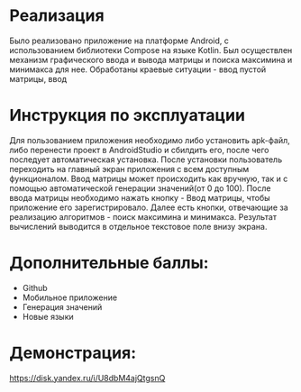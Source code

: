 # Реализация

Было реализовано приложение на платформе Android, с использованием библиотеки Compose на языке Kotlin. Был осуществлен механизм графического ввода и вывода матрицы и поиска максимина и минимакса для нее. Обработаны краевые ситуации - ввод пустой матрицы, ввод 

# Инструкция по эксплуатации
Для пользованием приложения необходимо либо установить apk-файл, либо перенести проект в AndroidStudio и сбилдить его, после чего последует автоматическая установка. После установки пользователь переходить на главный экран приложения с всем доступным функционалом.
Ввод матрицы может происходить как вручную, так и с помощью автоматической генерации значений(от 0 до 100). После ввода матрицы необходимо нажать кнопку - Ввод матрицы, чтобы приложение его зарегистрировало. Далее есть кнопки, отвечающие за реализацию алгоритмов - поиск максимина и минимакса. Результат вычислений выводится в отдельное текстовое поле внизу экрана.

# Дополнительные баллы:

+ Github
+ Мобильное приложение
+ Генерация значений
+ Новые языки


# Демонстрация:

https://disk.yandex.ru/i/U8dbM4ajQtgsnQ
